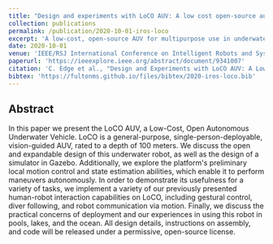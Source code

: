 ```yaml
---
title: "Design and experiments with LoCO AUV: A low cost open-source autonomous underwater vehicle"
collection: publications
permalink: /publication/2020-10-01-iros-loco
excerpt: 'A low-cost, open-source AUV for multipurpose use in underwater research, education, etc.'
date: 2020-10-01
venue: 'IEEE/RSJ International Conference on Intelligent Robots and Systems (IROS)'
paperurl: 'https://ieeexplore.ieee.org/abstract/document/9341007'
citation: 'C. Edge et al., "Design and Experiments with LoCO AUV: A Low Cost Open-Source Autonomous Underwater Vehicle," 2020 IEEE/RSJ International Conference on Intelligent Robots and Systems (IROS), 2020, pp. 1761-1768, doi: 10.1109/IROS45743.2020.9341007.'
bibtex: 'https://fultonms.github.io/files/bibtex/2020-iros-loco.bib'
---
```

## Abstract
In this paper we present the LoCO AUV, a Low-Cost, Open Autonomous Underwater Vehicle. LoCO is a general-purpose, single-person-deployable, vision-guided AUV, rated to a depth of 100 meters. We discuss the open and expandable design of this underwater robot, as well as the design of a simulator in Gazebo. Additionally, we explore the platform's preliminary local motion control and state estimation abilities, which enable it to perform maneuvers autonomously. In order to demonstrate its usefulness for a variety of tasks, we implement a variety of our previously presented human-robot interaction capabilities on LoCO, including gestural control, diver following, and robot communication via motion. Finally, we discuss the practical concerns of deployment and our experiences in using this robot in pools, lakes, and the ocean. All design details, instructions on assembly, and code will be released under a permissive, open-source license.